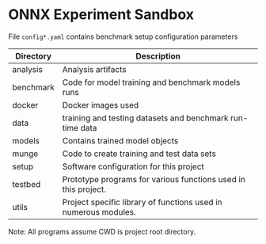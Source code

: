# ONNX Experiment Sandbox

File `config*.yaml` contains benchmark setup configuration parameters

|Directory|Description|
|--------|-----------|
|analysis|Analysis artifacts|
|benchmark|Code for model training and benchmark models runs|
|docker|Docker images used|
|data|training and testing datasets and benchmark run-time data|
|models|Contains trained model objects|
|munge|Code to create training and test data sets|
|setup|Software configuration for this project|
|testbed|Prototype programs for various functions used in this project.|
|utils|Project specific library of functions used in numerous modules.|

Note: All programs assume CWD is project root directory.